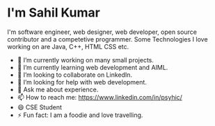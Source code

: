 <h1>I'm Sahil Kumar</h1>

I'm software engineer, web designer, web developer, open source contributor and a competetive programmer.
Some Technologies I love working on are Java, C++, HTML CSS etc.

- 🔭 I’m currently working on many small projects.
- 🌱 I’m currently learning web development and AIML.
- 👯 I’m looking to collaborate on LinkedIn.
- 🤔 I’m looking for help with web development.
- 💬 Ask me about experience.
- 📫 How to reach me: https://www.linkedin.com/in/psyhic/
- 😄 CSE Student
- ⚡ Fun fact: I am a foodie and love travelling.


